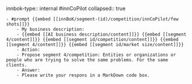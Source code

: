 innbok-type:: internal
#innCoPilot
collapsed:: true

	- #prompt {{embed [[innBoK/segment-(id)/competition/innCoPilot/few shots]]}}
		- My business description:
		- {{embed [[AI business description/content]]}} {{embed [[segment 4/content]]}} {{embed [[segment id/competition/content]]}} {{embed [[segment 4/content]]}} {{embed [[segment id/market size/content]]}}
		- Action:
		- Propose segment 4/competition: Entities or organizations or people who are trying to solve the same problems. For the same clients.
		- Answer:
		- Please write your respons in a MarkDown code box.